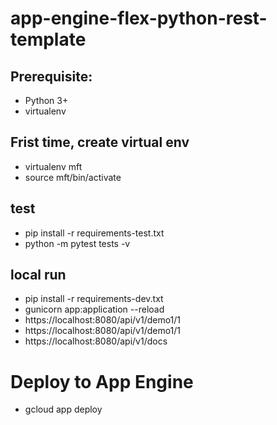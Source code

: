 # app-engine-flex-python-rest-template
## Prerequisite: 
- Python 3+
- virtualenv  

## Frist time, create virtual env
 - virtualenv mft
 - source mft/bin/activate

## test
 - pip install -r requirements-test.txt 
 - python -m pytest tests -v

## local run 
 - pip install -r requirements-dev.txt
 - gunicorn app:application --reload
 - https://localhost:8080/api/v1/demo1/1
 - https://localhost:8080/api/v1/demo1/1
 - https://localhost:8080/api/v1/docs

# Deploy to App Engine
 - gcloud app deploy
